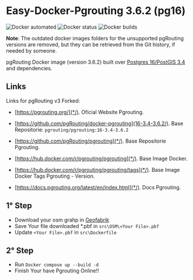 # Easy-Docker-Pgrouting  3.6.2 (pg16)

![Docker automated](https://img.shields.io/docker/cloud/automated/pgrouting/pgrouting)
![Docker status](https://img.shields.io/docker/cloud/build/pgrouting/pgrouting)
![Docker builds](https://img.shields.io/docker/pulls/pgrouting/pgrouting)

**Note**: The outdated docker images folders for the unsupported pgRouting versions are removed, but they can be retrieved from the Git history, if needed by someone.

pgRouting Docker image (version 3.6.2) built over [Postgres 16/PostGIS 3.4](https://hub.docker.com/r/postgis/postgis) and dependencies.

## Links

Links for pgRouting v3 Forked:

- [https://pgrouting.org/](*/). Oficial Website Pgrouting.

- [https://github.com/pgRouting/docker-pgrouting](16-3.4-3.6.2/). Base Repositorie: `pgrouting/pgrouting:16-3.4-3.6.2`

- [https://github.com/pgRouting/pgrouting](*/). Base Repositorie Pgrouting.

- [https://hub.docker.com/r/pgrouting/pgrouting](*/). Base Image Docker.

- [https://hub.docker.com/r/pgrouting/pgrouting/tags](*/). Base Image Docker Tags Pgrouting - Version.

- [https://docs.pgrouting.org/latest/en/index.html](*/). Docs Pgrouting.

## 1° Step
 - Download your osm grahp in [Geofabrik](https://download.geofabrik.de/)
 - Save Your file downloaded *.pbf in `src\OSM\<Your File>.pbf`
 - Update `<Your File>.pbf` in `src\Dockerfile`

## 2° Step
 - Run `Docker compose up --build -d`
 - Finish Your have Pgrouting Online!!